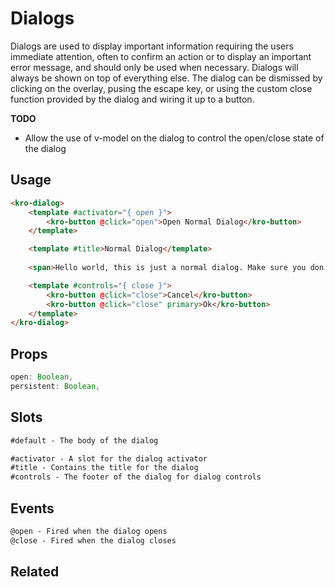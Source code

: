 # Dialogs
Dialogs are used to display important information requiring the users immediate attention, often to confirm an action or to display an important error message, and should only be used when necessary. Dialogs will always be shown on top of everything else. The dialog can be dismissed by clicking on the overlay, pusing the escape key, or using the custom
close function provided by the dialog and wiring it up to a button.

**TODO**
- Allow the use of v-model on the dialog to control the open/close state of the dialog

## Usage

<dialog-demo></dialog-demo>

```html
<kro-dialog>
    <template #activator="{ open }">
        <kro-button @click="open">Open Normal Dialog</kro-button>
    </template>

    <template #title>Normal Dialog</template>
    
    <span>Hello world, this is just a normal dialog. Make sure you don't annoy your users with these heckin' things!</span>

    <template #controls="{ close }">
        <kro-button @click="close">Cancel</kro-button>
        <kro-button @click="close" primary>Ok</kro-button>
    </template>
</kro-dialog>
```

## Props

```ts
open: Boolean,
persistent: Boolean,
```

## Slots
```html
#default - The body of the dialog

#activator - A slot for the dialog activator
#title - Contains the title for the dialog
#controls - The footer of the dialog for dialog controls
```

## Events

```html
@open - Fired when the dialog opens
@close - Fired when the dialog closes
```

## Related
<press-article-link title="Dividers" subtitle="For dividing content, because sometimes you need to do that" to="/components/divider"></press-article-link>
